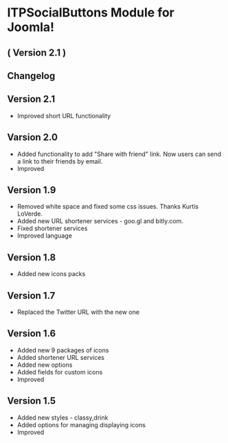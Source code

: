 ITPSocialButtons Module for Joomla! 
==========================
( Version 2.1 )
--------------------------

Changelog
---------

Version 2.1
-------------
* Improved short URL functionality

Varsion 2.0
-------------
* Added functionality to add "Share with friend" link. Now users can send a link to their friends by email.
* Improved

Version 1.9
-------------
* Removed white space and fixed some css issues. Thanks Kurtis LoVerde.
* Added new URL shortener services - goo.gl and bitly.com.
* Fixed shortener services 
* Improved language

Version 1.8
-------------

* Added new icons packs

Version 1.7
-------------
* Replaced the Twitter URL with the new one

Version 1.6
-------------
* Added new 9 packages of icons
* Added shortener URL services
* Added new options
* Added fields for custom icons
* Improved


Version 1.5
--------------
* Added new styles - classy,drink
* Added options for managing displaying icons
* Improved